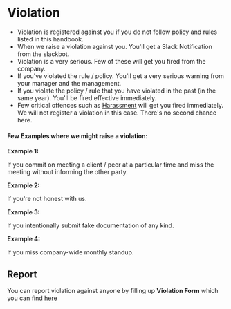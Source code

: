 # Violation

- Violation is registered against you if you do not follow policy and rules listed in this handbook.
- When we raise a violation against you. You'll get a Slack Notification from the slackbot.
- Violation is a very serious. Few of these will get you fired from the company.
- If you've violated the rule / policy. You'll get a very serious warning from your manager and the management.
- If you violate the policy / rule that you have violated in the past (in the same year). You'll be fired effective immediately.
- Few critical offences such as [Harassment](/general/anti-harassment/README.md) will get you fired immediately. We will not register a violation in this case. There's no second chance here.

#### Few Examples where we might raise a violation:

**Example 1:**

If you commit on meeting a client / peer at a particular time and miss the meeting without informing the other party.

**Example 2:**

If you're not honest with us.

**Example 3:**

If you intentionally submit fake documentation of any kind.

**Example 4:**

If you miss company-wide monthly standup. 

## Report

You can report violation against anyone by filling up **Violation Form** which you can find [here](https://hackerbaycompany.slack.com/files/U033XTX4D/FGPQ8C533/Forms)
